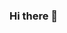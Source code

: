 ### Hi there 👋

<!--
**BSanandu88/BSanandu88** is a ✨ _special_ ✨ repository because its `README.md` (this file) appears on your GitHub profile.

Here are some ideas to get you started:

 
- 🌱 I’m currently learning ...data structures and algorithms
- 💬 Ask me about anything
- 📫 How to reach me: [linkedin]:https://in.linkedin.com/in/bsanandu

-->
